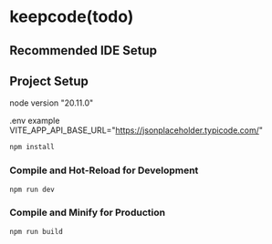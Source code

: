 # keepcode(todo)
## Recommended IDE Setup
## Project Setup

node version "20.11.0"

.env example
VITE_APP_API_BASE_URL="https://jsonplaceholder.typicode.com/"

```sh
npm install
```

### Compile and Hot-Reload for Development

```sh
npm run dev
```

### Compile and Minify for Production

```sh
npm run build
```
